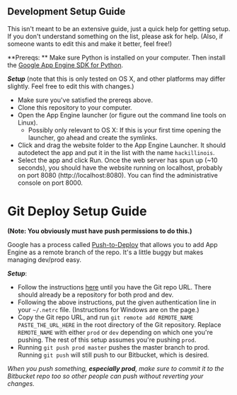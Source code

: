 Development Setup Guide
----

This isn't meant to be an extensive guide, just a quick help for getting setup. If you don't understand something on the list, please ask for help. (Also, if someone wants to edit this and make it better, feel free!)

**Prereqs: ** Make sure Python is installed on your computer. Then install the [Google App Engine SDK for Python](https://developers.google.com/appengine/downloads#Google_App_Engine_SDK_for_Python).

***Setup*** (note that this is only tested on OS X, and other platforms may differ slightly. Feel free to edit this with changes.)

* Make sure you've satisfied the prereqs above.
* Clone this repository to your computer.
* Open the App Engine launcher (or figure out the command line tools on Linux).
    * Possibly only relevant to OS X: If this is your first time opening the launcher, go ahead and create the symlinks.
* Click and drag the website folder to the App Engine Launcher. It should autodetect the app and put it in the list with the name ``hackillinois``.
* Select the app and click Run. Once the web server has spun up (~10 seconds), you should have the website running on localhost, probably on port 8080 (http://localhost:8080). You can find the administrative console on port 8000.

Git Deploy Setup Guide
============
**(Note: You obviously must have push permissions to do this.)**

Google has a process called [Push-to-Deploy](https://developers.google.com/appengine/docs/push-to-deploy) that allows you to add App Engine as a remote branch of the repo. It's a little buggy but makes managing dev/prod easy.

***Setup***:

* Follow the instructions [here](https://developers.google.com/appengine/docs/push-to-deploy) until you have the Git repo URL. There should already be a repository for both prod and dev.
* Following the above instructions, put the given authentication line in your `~/.netrc` file. (Instructions for Windows are on the page.)
* Copy the Git repo URL, and run `git remote add REMOTE_NAME PASTE_THE_URL_HERE` in the root directory of the Git repository. Replace `REMOTE_NAME` with either `prod` or `dev` depending on which one you're pushing. The rest of this setup assumes you're pushing `prod`.
* Running `git push prod master` pushes the master branch to prod. Running `git push` will still push to our Bitbucket, which is desired.

*When you push something, **especially prod**, make sure to commit it to the Bitbucket repo too so other people can push without reverting your changes.*